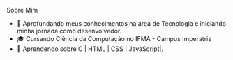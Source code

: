 Sobre Mim
- 👀 Aprofundando meus conhecimentos na área de Tecnologia e iniciando minha jornada como desenvolvedor.
- 🎓 Cursando Ciência da Computação no IFMA - Campus Imperatriz
- 🌱 Aprendendo sobre C | HTML | CSS | JavaScript|.


<!---
GabrielGomes-Dev/GabrielGomes-Dev is a ✨ special ✨ repository because its `README.md` (this file) appears on your GitHub profile.
You can click the Preview link to take a look at your changes.
--->
